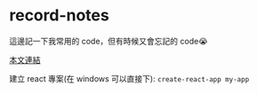 # record-notes

這邊記一下我常用的 code，但有時候又會忘記的 code😭

[本文連結](https://fangmai001.gitbook.io/react-notes/)

建立 react 專案(在 windows 可以直接下): `create-react-app my-app`
